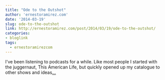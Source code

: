 ```yaml
---
title: "Ode to the Outshot"
author: 'ernestoramirez.com'
date: '2014-03-19'
slug: ode-to-the-outshot
link: http://ernestoramirez.com/post/2014/03/19/ode-to-the-outshot/
categories:
- bloglink
tags:
  - ernestoramirezcom
---
```


I've been listening to podcasts for a while. Like most people I started with the juggernaut, This American Life, but quickly opened up my catalogue to other shows and ideas[... <i class="fas fa-external-link-alt"></i>](http://ernestoramirez.com/post/2014/03/19/ode-to-the-outshot/)

